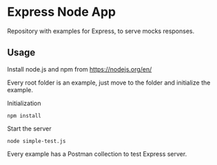 # Express Node App
Repository with examples for Express, to serve mocks responses.

<h2>Usage</h2>

Install node.js and npm from https://nodejs.org/en/

Every root folder is an example, just move to the folder and initialize the example.

Initialization
```
npm install
```

Start the server
```
node simple-test.js
```

Every example has a Postman collection to test Express server.